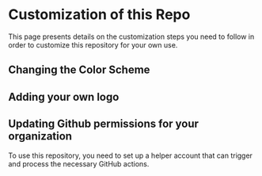# Customization of this Repo

This page presents details on the customization steps you need to follow in order to customize this repository for your own use.

## Changing the Color Scheme

## Adding your own logo

## Updating Github permissions for your organization

To use this repository, you need to set up a helper account that can trigger and process the necessary GitHub actions. 